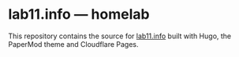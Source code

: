 # lab11.info — homelab

This repository contains the source for [lab11.info](https://lab11.info) built with Hugo, the PaperMod theme and Cloudflare Pages.

